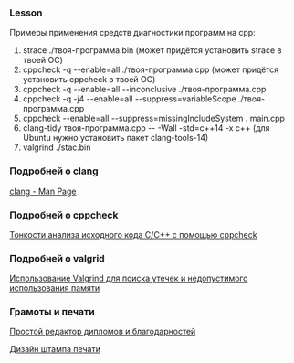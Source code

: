### Lesson
Примеры применения средств диагностики программ на cpp:

1. strace ./твоя-программа.bin (может придётся установить strace в твоей ОС)
2. cppcheck -q --enable=all ./твоя-программа.cpp (может придётся установить cppcheck в твоей ОС)
3. cppcheck -q --enable=all --inconclusive ./твоя-программа.cpp
4. cppcheck -q -j4 --enable=all --suppress=variableScope ./твоя-программа.cpp
5. cppcheck --enable=all --suppress=missingIncludeSystem . main.cpp
6. clang-tidy твоя-программа.cpp -- -Wall -std=c++14 -x c++ (для Ubuntu нужно установить пакет clang-tools-14)
7. valgrind ./stac.bin

### Подробней о clang

[clang - Man Page](https://www.mankier.com/1/clang#Examples_(TL;DR))

### Подробней о cppcheck

[Тонкости анализа исходного кода C/C++ с помощью cppcheck](https://habr.com/ru/articles/210256/)

### Подробней о valgrid

[Использование Valgrind для поиска утечек и недопустимого использования памяти](http://cppstudio.com/post/4348/)

### Грамоты и печати

[Простой редактор дипломов и благодарностей](https://prostograf.ru/redaktor-diplomov-gramot-blagodarnostey)

[Дизайн штампа печати](https://pechati.printut.com/)